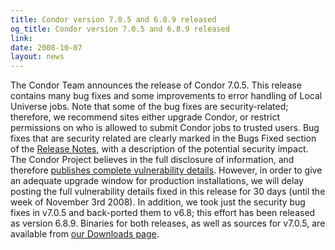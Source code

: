 ```yaml
---
title: Condor version 7.0.5 and 6.8.9 released
og_title: Condor version 7.0.5 and 6.8.9 released
link: 
date: 2008-10-07
layout: news
---
```


The Condor Team announces the release of Condor 7.0.5.  This release contains many bug fixes and some improvements to error handling of Local Universe jobs. Note that some of the bug fixes are security-related; therefore, we recommend sites either upgrade Condor, or restrict permissions on who is allowed to submit Condor jobs to trusted users. Bug fixes that are security related are clearly marked in the Bugs Fixed section of the  <a href="manual/latest-stable/9_Version_History.html">Release Notes</a>, with a description of the potential security impact. The Condor Project believes in the full disclosure of information, and therefore  <a href="security/">  publishes complete vulnerability details</a>. However, in order to give an adequate upgrade window for production installations, we will delay posting the full vulnerability details fixed in this release for 30 days (until the week of November 3rd 2008). In addition, we took just the security bug fixes in v7.0.5 and back-ported them to v6.8; this effort has been released as version 6.8.9. Binaries for both releases, as well as sources for v7.0.5, are available from  <a href="downloads/">our Downloads page</a>.  
